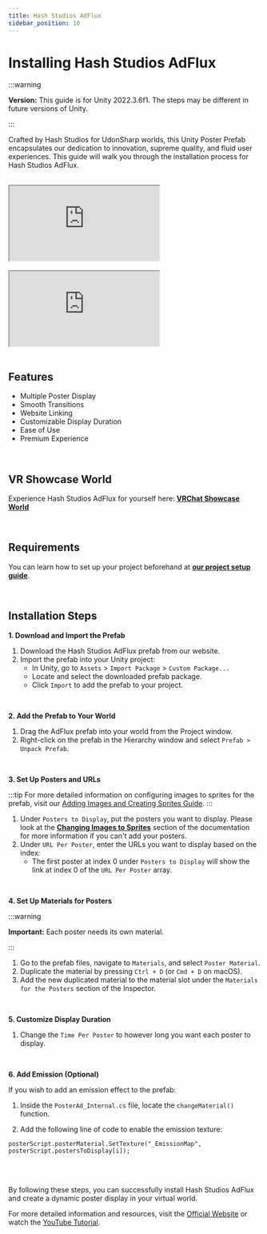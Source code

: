 ```yaml
---
title: Hash Studios AdFlux
sidebar_position: 10
---
```


# Installing Hash Studios AdFlux

:::warning

**Version:** This guide is for Unity 2022.3.6f1. The steps may be different in future versions of Unity.

:::

Crafted by Hash Studios for UdonSharp worlds, this Unity Poster Prefab encapsulates our dedication to innovation, supreme quality, and fluid user experiences. This guide will walk you through the installation process for Hash Studios AdFlux.

<br/>

<div class="responsive-video">
  <iframe src="https://www.youtube.com/embed/5HFmHZ3YDU0" allow="accelerometer; autoplay; encrypted-media; gyroscope; picture-in-picture" allowfullscreen></iframe>
</div>

<br/>

<div class="responsive-video">
  <iframe src="https://www.youtube.com/embed/nGFH0eI06rc" allow="accelerometer; autoplay; encrypted-media; gyroscope; picture-in-picture" allowfullscreen></iframe>
</div>

<br/>

## Features

- Multiple Poster Display
- Smooth Transitions
- Website Linking
- Customizable Display Duration
- Ease of Use
- Premium Experience

<br/>

## VR Showcase World

Experience Hash Studios AdFlux for yourself here: **[VRChat Showcase World](https://vrchat.com/home/world/wrld_8534b2fb-1040-479f-b34f-bb9507c8905f)**

<br/>

## Requirements

You can learn how to set up your project beforehand at **[our project setup guide](/docs/general-concepts/settingupudon)**.

<br/>

## Installation Steps

**1. Download and Import the Prefab**

1. Download the Hash Studios AdFlux prefab from our website.
2. Import the prefab into your Unity project:
   - In Unity, go to `Assets` > `Import Package` > `Custom Package...`
   - Locate and select the downloaded prefab package.
   - Click `Import` to add the prefab to your project.

<br/>

**2. Add the Prefab to Your World**

1. Drag the AdFlux prefab into your world from the Project window.
2. Right-click on the prefab in the Hierarchy window and select `Prefab > Unpack Prefab`.

<br/>

**3. Set Up Posters and URLs**

:::tip
For more detailed information on configuring images to sprites for the prefab, visit our [Adding Images and Creating Sprites Guide](/docs/general-concepts/unityspriteconversion/).
:::

1. Under `Posters to Display`, put the posters you want to display. Please look at the **[Changing Images to Sprites](/docs/general-concepts/unityspriteconversion/)** section of the documentation for more information if you can't add your posters.
2. Under `URL Per Poster`, enter the URLs you want to display based on the index:
   - The first poster at index 0 under `Posters to Display` will show the link at index 0 of the `URL Per Poster` array.

<br/>

**4. Set Up Materials for Posters**

:::warning

**Important:** Each poster needs its own material.

:::

1. Go to the prefab files, navigate to `Materials`, and select `Poster Material`.
2. Duplicate the material by pressing `Ctrl + D` (or `Cmd + D` on macOS).
3. Add the new duplicated material to the material slot under the `Materials for the Posters` section of the Inspector.

<br/>

**5. Customize Display Duration**

1. Change the `Time Per Poster` to however long you want each poster to display.

<br/>

**6. Add Emission (Optional)**

If you wish to add an emission effect to the prefab:

1. Inside the `PosterAd_Internal.cs` file, locate the `changeMaterial()` function.

2. Add the following line of code to enable the emission texture:

  ```
  posterScript.posterMaterial.SetTexture("_EmissionMap", posterScript.postersToDisplay[i]);
  ```
<br/><br/>

By following these steps, you can successfully install Hash Studios AdFlux and create a dynamic poster display in your virtual world.

For more detailed information and resources, visit the [Official Website](https://hashstudiosllc.com/hashstudiosadflux) or watch the [YouTube Tutorial](https://youtu.be/5HFmHZ3YDU0).
